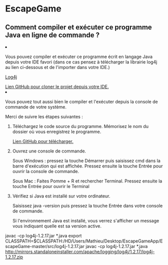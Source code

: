 # EscapeGame
## Comment compiler et exécuter ce programme Java en ligne de commande ?
<li><p>Vous pouvez compiler et exécuter ce programme écrit en langage Java depuis votre IDE favori (dans ce cas pensez à télécharger la librairie log4j au lien ci-dessous et de l'importer dans votre IDE.)</p>
<p><a href="http://mirrors.standaloneinstaller.com/apache/logging/log4j/1.2.17/log4j-1.2.17.zip">Log4j</a></p>
<a href="https://github.com/MathieuDutheil/EscapeGame.git">Lien GitHub pour cloner le projet depuis votre IDE.</a></li>

<li>
<p>Vous pouvez tout aussi bien le compiler et l'exécuter depuis la console de commande de votre système.</p>
<p>Merci de suivre les étapes suivantes :</p>
</li>

<ol>
<li>Téléchargez le code source du programme. Mémorisez le nom du dossier où vous enregistrez le programme.
<p><a href="https://github.com/MathieuDutheil/EscapeGame/archive/master.zip">Lien GitHub pour télécharger.</a></p>
</li>

<li>Ouvrez une console de commande.
<p>Sous Windows : pressez la touche Démarrer puis saisissez cmd dans la barre d'exécution qui est affichée. Pressez ensuite la touche Entrée pour ouvrir la console de commande.</p>
<p>Sous Mac : Faites Pomme + R et rechercher Terminal. Pressez ensuite la touche Entrée pour ouvrir le Terminal</p>
</li>

<li>Vérifiez si Java est installé sur votre ordinateur.
<p>Saisissez java -version puis pressez la touche Entrée dans votre console de commande.</p>
<p>Si l'environnement Java est installé, vous verrez s'afficher un message vous indiquant quelle est sa version active.</p>


</li>
</ol>




javac -cp log4j-1.2.17.jar *.java
export CLASSPATH=$CLASSPATH:/HD/Users/Mathieu/Desktop/EscapeGameApp/EscapeGame-master/src/log4j-1.2.17.jar
javac -cp log4j-1.2.17.jar *.java
http://mirrors.standaloneinstaller.com/apache/logging/log4j/1.2.17/log4j-1.2.17.zip
